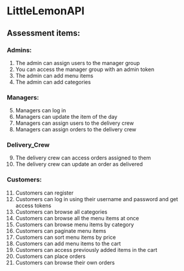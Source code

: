 # LittleLemonAPI

## Assessment items:

### Admins:

1.  The admin can assign users to the manager group
2.	You can access the manager group with an admin token
3.	The admin can add menu items 
4.	The admin can add categories

### Managers:

5.	Managers can log in 
6.	Managers can update the item of the day
7.	Managers can assign users to the delivery crew
8.	Managers can assign orders to the delivery crew

### Delivery_Crew

9.	The delivery crew can access orders assigned to them
10.	The delivery crew can update an order as delivered

### Customers:

11.	Customers can register
12.	Customers can log in using their username and password and get access tokens
13.	Customers can browse all categories 
14.	Customers can browse all the menu items at once
15.	Customers can browse menu items by category
16.	Customers can paginate menu items
17.	Customers can sort menu items by price
18.	Customers can add menu items to the cart
19.	Customers can access previously added items in the cart
20.	Customers can place orders
21.	Customers can browse their own orders
